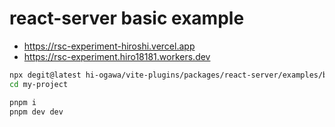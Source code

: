 # react-server basic example

- https://rsc-experiment-hiroshi.vercel.app
- https://rsc-experiment.hiro18181.workers.dev

```sh
npx degit@latest hi-ogawa/vite-plugins/packages/react-server/examples/basic my-project
cd my-project

pnpm i
pnpm dev dev
```
